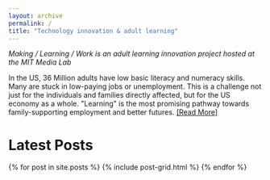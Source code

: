 ```yaml
---
layout: archive
permalink: /
title: "Technology innovation & adult learning"
---
```


_Making / Learning / Work is an adult learning innovation project hosted at the MIT Media Lab_

In the US, 36 Million adults have low basic literacy and numeracy skills. Many are stuck in low-paying jobs or unemployment. This is a challenge not just for the individuals and families directly affected, but for the US economy as a whole. "Learning" is the most promising pathway towards family-supporting employment and better futures. [[Read More]]({{site.baseurl}}/about.html)

# Latest Posts

<div class="tiles">
{% for post in site.posts %}
	{% include post-grid.html %}
{% endfor %}
</div><!-- /.tiles -->